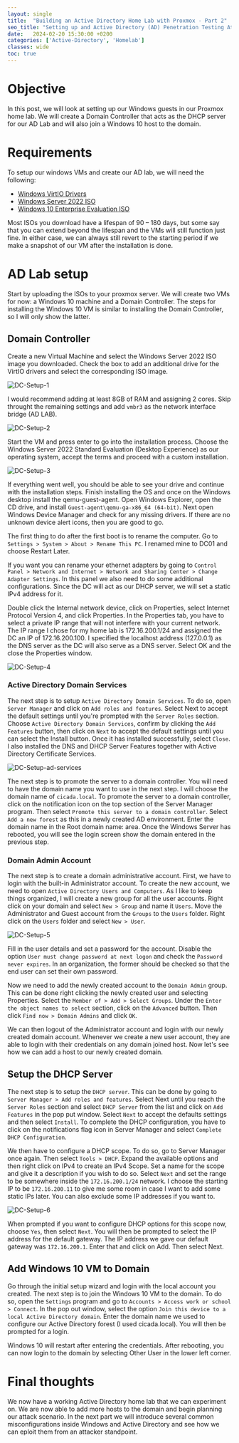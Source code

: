 ```yaml
---
layout: single
title:  "Building an Active Directory Home Lab with Proxmox - Part 2"
seo_title: "Setting up and Active Directory (AD) Penetration Testing Attack Home Lab with Proxmox VE"
date:   2024-02-20 15:30:00 +0200
categories: ['Active-Directory', 'Homelab']
classes: wide
toc: true
---
```

# Objective
In this post, we will look at setting up our Windows guests in our Proxmox home lab. We will create a Domain Controller that acts as the DHCP server for our AD Lab and will also join a Windows 10 host to the domain.

# Requirements
To setup our windows VMs and create our AD lab, we will need the following:
- [Windows VirtIO Drivers](https://pve.proxmox.com/wiki/Windows_VirtIO_Drivers)
- [Windows Server 2022 ISO](https://www.microsoft.com/en-us/evalcenter/evaluate-windows-server-2022)
- [Windows 10 Enterprise Evaluation ISO](https://www.microsoft.com/en-us/evalcenter/evaluate-windows-10-enterprise)

Most ISOs you download have a lifespan of 90 – 180 days, but some say that you can extend beyond the lifespan and the VMs will still function just fine. In either case, we can always still revert to the starting period if we make a snapshot of our VM after the installation is done.

# AD Lab setup
Start by uploading the ISOs to your proxmox server. We will create two VMs for now: a Windows 10 machine and a Domain Controller. The steps for installing the Windows 10 VM is similar to installing the Domain Controller, so I will only show the latter.

## Domain Controller
Create a new Virtual Machine and select the Windows Server 2022 ISO image you downloaded. Check the box to add an additional drive for the VirtIO drivers and select the corresponding ISO image.

![DC-Setup-1](../assets/images/homelab/DC-setup.png)

I would recommend adding at least 8GB of RAM and assigning 2 cores. Skip throught the remaining settings and add `vmbr3` as the network interface bridge (AD LAB).

![DC-Setup-2](../assets/images/homelab/DC-setup-2.png)

Start the VM and press enter to go into the installation process. Choose the Windows Server 2022 Standard Evaluation (Desktop Experience) as our operating system, accept the terms and proceed with a custom installation.

![DC-Setup-3](../assets/images/homelab/DC-setup-3.png)

If everything went well, you should be able to see your drive and continue with the installation steps. Finish installing the OS and once on the Windows desktop install the qemu-guest-agent. Open Windows Explorer, open the CD drive, and install `Guest-agent\qemu-ga-x86_64 (64-bit)`. Next open Windows Device Manager and check for any missing drivers. If there are no unknown device alert icons, then you are good to go.

The first thing to do after the first boot is to rename the computer. Go to `Settings > System > About > Rename This PC`. I renamed mine to DC01 and choose Restart Later.

If you want you can rename your ethernet adapters by going to `Control Panel > Network and Internet > Network and Sharing Center > Change Adapter Settings`. In this panel we also need to do some additional configurations. Since the DC will act as our DHCP server, we will set a static IPv4 address for it.

Double click the Internal network device, click on Properties, select Internet Protocol Version 4, and click Properties. In the Properties tab, you have to select a private IP range that will not interfere with your current network. The IP range I chose for my home lab is 172.16.200.1/24 and assigned the DC an IP of 172.16.200.100. I specified the localhost address (127.0.0.1) as the DNS server as the DC will also serve as a DNS server. Select OK and the close the Properties window.

![DC-Setup-4](../assets/images/homelab/DC-setup-4.png)

### Active Directory Domain Services
The next step is to setup `Active Directory Domain Services`. To do so, open `Server Manager` and click on `Add roles and features`. Select Next to accept the default settings until you're prompted with the `Server Roles` section. Choose `Active Directory Domain Services`, confirm by clicking the `Add Features` button, then click on `Next` to accept the default settings until you can select the Install button. Once it has installed successfully, select `Close`. I also installed the DNS and DHCP Server Features together with Active Directory Certificate Services.

![DC-Setup-ad-services](../assets/images/homelab/DC-setup-ad-services.gif)

The next step is to promote the server to a domain controller. You will need to have the domain name you want to use in the next step. I will choose the domain name of `cicada.local`. To promote the server to a domain controller, click on the notification icon on the top section of the Server Manager program. Then select `Promote this server to a domain controller`. Select `Add a new forest` as this in a newly created AD environment. Enter the domain name in the Root domain name: area. Once the Windows Server has rebooted, you will see the login screen show the domain entered in the previous step.

### Domain Admin Account
The next step is to create a domain administrative account. First, we have to login with the built-in Administrator account. To create the new account, we need to open `Active Directory Users and Computers`. As I like to keep things organized, I will create a new group for all the user accounts. Right click on your domain and select `New > Group` and name it `Users`. Move the Administrator and Guest account from the `Groups` to the `Users` folder. Right click on the `Users` folder and select `New > User`.

![DC-Setup-5](../assets/images/homelab/DC-setup-5.png)

Fill in the user details and set a password for the account. Disable the option `User must change password at next logon` and check the `Password never expires`. In an organization, the former should be checked so that the end user can set their own password.

Now we need to add the newly created account to the `Domain Admin` group. This can be done right clicking the newly created user and selecting Properties. Select the `Member of > Add > Select Groups`. Under the `Enter the object names to select` section, click on the `Advanced` button. Then click `Find now > Domain Admins` and click `OK`.

We can then logout of the Administrator account and login with our newly created domain account. Whenever we create a new user account, they are able to login with their credentials on any domain joined host. Now let's see how we can add a host to our newly created domain.

## Setup the DHCP Server
The next step is to setup the `DHCP server`. This can be done by going to `Server Manager > Add roles and features`. Select Next until you reach the `Server Roles` section and select `DHCP Server` from the list and click on `Add Features` in the pop put window. Select `Next` to accept the defaults settings and then select `Install`. To complete the DHCP configuration, you have to click on the notifications flag icon in Server Manager and select `Complete DHCP Configuration`. 

We then have to configure a DHCP scope. To do so, go to Server Manager once again. Then select `Tools > DHCP`. Expand the available options and then right click on IPv4 to create an IPv4 Scope. Set a name for the scope and give it a description if you wish to do so. Select `Next` and set the range to be somewhere inside the `172.16.200.1/24` network. I choose the starting IP to be `172.16.200.11` to give me some room in case I want to add some static IPs later. You can also exclude some IP addresses if you want to.

![DC-Setup-6](../assets/images/homelab/DC-setup-6.png)

When prompted if you want to configure DHCP options for this scope now, choose `Yes`, then select `Next`. You will then be prompted to select the IP address for the default gateway. The IP address we gave our default gateway was `172.16.200.1`. Enter that and click on Add. Then select Next.

## Add Windows 10 VM to Domain
Go through the initial setup wizard and login with the local account you created. The next step is to join the Windows 10 VM to the domain. To do so, open the `Settings` program and go to `Accounts > Access work or school > Connect`. In the pop out window, select the option `Join this device to a local Active Directory domain`. Enter the domain name we used to configure our Active Directory forest (I used cicada.local). You will then be prompted for a login.

Windows 10 will restart after entering the credentials. After rebooting, you can now login to the domain by selecting Other User in the lower left corner.

# Final thoughts
We now have a working Active Directory home lab that we can experiment on. We are now able to add more hosts to the domain and begin planning our attack scenario. In the next part we will introduce several common misconfigurations inside Windows and Active Directory and see how we can eploit them from an attacker standpoint.